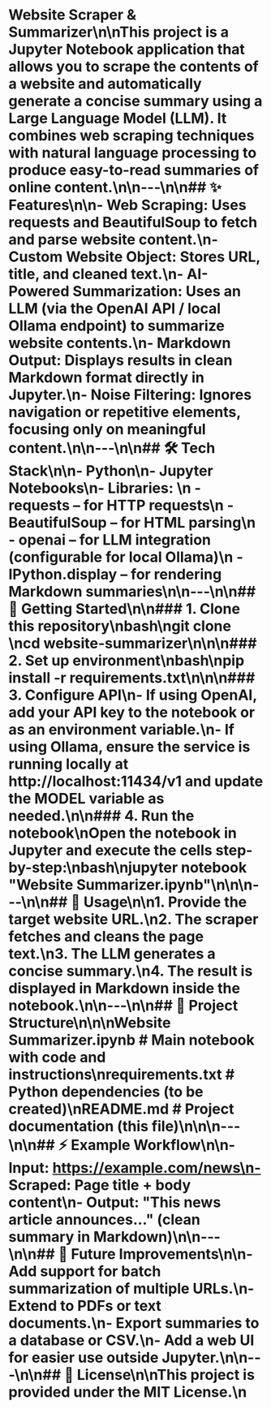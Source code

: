 # Website Scraper & Summarizer\n\nThis project is a Jupyter Notebook application that allows you to scrape the contents of a website and automatically generate a concise summary using a Large Language Model (LLM). It combines web scraping techniques with natural language processing to produce easy-to-read summaries of online content.\n\n---\n\n## ✨ Features\n\n- Web Scraping: Uses requests and BeautifulSoup to fetch and parse website content.\n- Custom Website Object: Stores URL, title, and cleaned text.\n- AI-Powered Summarization: Uses an LLM (via the OpenAI API / local Ollama endpoint) to summarize website contents.\n- Markdown Output: Displays results in clean Markdown format directly in Jupyter.\n- Noise Filtering: Ignores navigation or repetitive elements, focusing only on meaningful content.\n\n---\n\n## 🛠️ Tech Stack\n\n- Python\n- Jupyter Notebooks\n- Libraries: \n - requests – for HTTP requests\n - BeautifulSoup – for HTML parsing\n - openai – for LLM integration (configurable for local Ollama)\n - IPython.display – for rendering Markdown summaries\n\n---\n\n## 🚀 Getting Started\n\n### 1. Clone this repository\nbash\ngit clone <your-repo-url>\ncd website-summarizer\n\n\n### 2. Set up environment\nbash\npip install -r requirements.txt\n\n\n### 3. Configure API\n- If using OpenAI, add your API key to the notebook or as an environment variable.\n- If using Ollama, ensure the service is running locally at http://localhost:11434/v1 and update the MODEL variable as needed.\n\n### 4. Run the notebook\nOpen the notebook in Jupyter and execute the cells step-by-step:\nbash\njupyter notebook \"Website Summarizer.ipynb\"\n\n\n---\n\n## 📖 Usage\n\n1. Provide the target website URL.\n2. The scraper fetches and cleans the page text.\n3. The LLM generates a concise summary.\n4. The result is displayed in Markdown inside the notebook.\n\n---\n\n## 📂 Project Structure\n\n\nWebsite Summarizer.ipynb # Main notebook with code and instructions\nrequirements.txt # Python dependencies (to be created)\nREADME.md # Project documentation (this file)\n\n\n---\n\n## ⚡ Example Workflow\n\n- Input: https://example.com/news\n- Scraped: Page title + body content\n- Output: "This news article announces..." (clean summary in Markdown)\n\n---\n\n## 🔮 Future Improvements\n\n- Add support for batch summarization of multiple URLs.\n- Extend to PDFs or text documents.\n- Export summaries to a database or CSV.\n- Add a web UI for easier use outside Jupyter.\n\n---\n\n## 📜 License\n\nThis project is provided under the MIT License.\n
